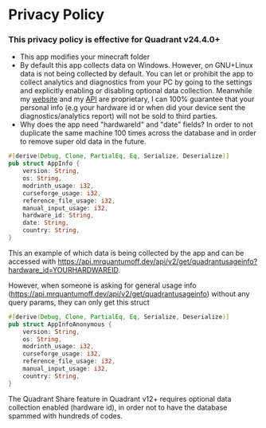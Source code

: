 # Privacy Policy
### This privacy policy is effective for Quadrant v24.4.0+

- This app modifies your minecraft folder
- By default this app collects data on Windows. However, on GNU+Linux data is not being collected by default. You can let or prohibit the app to collect analytics and diagnostics from your PC by going to the settings and explicitly enabling or disabling optional data collection. Meanwhile my [website](https://mrquantumoff.dev) and my [API](https://api.mrquantumoff.dev) are proprietary, I can 100% guarantee that your personal info (e.g your hardware id or when did your device sent the diagnostics/analytics report) will not be sold to third parties.
- Why does the app need "hardwareId" and "date" fields? In order to not duplicate the same machine 100 times across the database and in order to remove super old data in the future.

```rust
#[derive(Debug, Clone, PartialEq, Eq, Serialize, Deserialize)]
pub struct AppInfo {
    version: String,
    os: String,
    modrinth_usage: i32,
    curseforge_usage: i32,
    reference_file_usage: i32,
    manual_input_usage: i32,
    hardware_id: String,
    date: String,
    country: String,
}
```

This an example of which data is being collected by the app and can be accessed with https://api.mrquantumoff.dev/api/v2/get/quadrantusageinfo?hardware_id=YOURHARDWAREID.

However, when someone is asking for general usage info (https://api.mrquantumoff.dev/api/v2/get/quadrantusageinfo) without any query params, they can only get this struct

```rust
#[derive(Debug, Clone, PartialEq, Eq, Serialize, Deserialize)]
pub struct AppInfoAnonymous {
    version: String,
    os: String,
    modrinth_usage: i32,
    curseforge_usage: i32,
    reference_file_usage: i32,
    manual_input_usage: i32,
    country: String,
}
```

The Quadrant Share feature in Quadrant v12+ requires optional data collection enabled (hardware id), in order not to have the database spammed with hundreds of codes.
